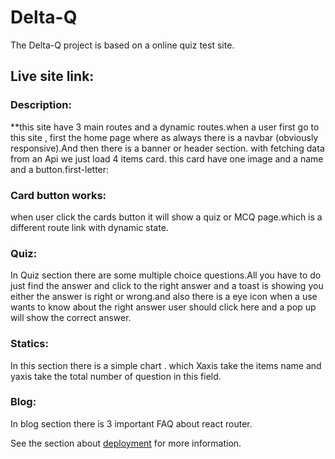 # Delta-Q
The Delta-Q project is based on a online quiz test site.

## Live site link: 


### Description:

**this site have 3 main routes and a dynamic routes.when a user first go to this site , first the home page where as always there is a navbar (obviously responsive).And then there is a banner or header section. with fetching data from an Api we just load 4 items card. this card have one image and a name and a button.first-letter:


### Card button works:

when user click the cards button it will show a quiz or MCQ page.which is a different route link with dynamic state.

### Quiz:

In Quiz section there are some multiple choice questions.All you have to do just find the answer and click to the right answer and a toast is showing you either the answer is right or wrong.and also there is a eye icon when a use wants to know about the right answer user should click here and a pop up will show the correct answer.

### Statics:
In this section there is a simple chart . which Xaxis take the items name and yaxis take the total number of question in this field.

### Blog:
In blog section there is 3 important FAQ about react router.


See the section about [deployment](https://facebook.github.io/create-react-app/docs/deployment) for more information.

